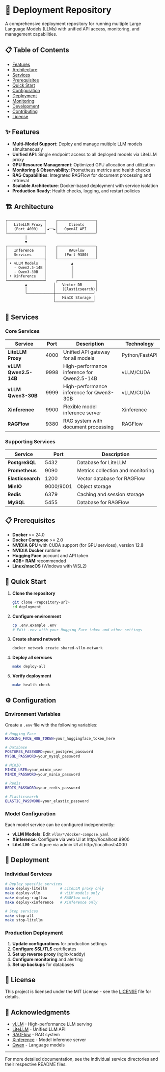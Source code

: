 # 🚀 Deployment Repository

A comprehensive deployment repository for running multiple Large Language Models (LLMs) with unified API access, monitoring, and management capabilities.

## 📋 Table of Contents

- [Features](#-features)
- [Architecture](#-architecture)
- [Services](#-services)
- [Prerequisites](#-prerequisites)
- [Quick Start](#-quick-start)
- [Configuration](#-configuration)
- [Deployment](#-deployment)
- [Monitoring](#-monitoring)
- [Development](#-development)
- [Contributing](#-contributing)
- [License](#-license)

## ✨ Features

- **Multi-Model Support**: Deploy and manage multiple LLM models simultaneously
- **Unified API**: Single endpoint access to all deployed models via LiteLLM proxy
- **GPU Resource Management**: Optimized GPU allocation and utilization
- **Monitoring & Observability**: Prometheus metrics and health checks
- **RAG Capabilities**: Integrated RAGFlow for document processing and retrieval
- **Scalable Architecture**: Docker-based deployment with service isolation
- **Production Ready**: Health checks, logging, and restart policies

## 🏗️ Architecture

```
┌─────────────────┐    ┌─────────────────┐
│   LiteLLM Proxy │    │     Clients     │
│   (Port 4000)   │◄──►│   OpenAI API    │
└─────────────────┘    └─────────────────┘
         │
         ▼
┌─────────────────┐    ┌─────────────────┐
│   Inference     │    │     RAGFlow     │
│   Services      │    │   (Port 9380)   │
├─────────────────┤    └─────────────────┘
│ • vLLM Models   │           ▲
│   - Qwen2.5-14B │           │
│   - Qwen3-30B   │           │
│ • Xinference    │           │
└─────────────────┘    ┌─────────────────┐
         ▲            │   Vector DB      │
         │            │   (Elasticsearch)│
         └────────────┼─────────────────┘
                      │   MinIO Storage │
                      └─────────────────┘
```

## 🔧 Services

### Core Services

| Service | Port | Description | Technology |
|---------|------|-------------|------------|
| **LiteLLM Proxy** | 4000 | Unified API gateway for all models | Python/FastAPI |
| **vLLM Qwen2.5-14B** | 9998 | High-performance inference for Qwen2.5-14B | vLLM/CUDA |
| **vLLM Qwen3-30B** | 9999 | High-performance inference for Qwen3-30B | vLLM/CUDA |
| **Xinference** | 9900 | Flexible model inference server | Xinference |
| **RAGFlow** | 9380 | RAG system with document processing | RAGFlow |

### Supporting Services

| Service | Port | Description |
|---------|------|-------------|
| **PostgreSQL** | 5432 | Database for LiteLLM |
| **Prometheus** | 9090 | Metrics collection and monitoring |
| **Elasticsearch** | 1200 | Vector database for RAGFlow |
| **MinIO** | 9000/9001 | Object storage |
| **Redis** | 6379 | Caching and session storage |
| **MySQL** | 5455 | Database for RAGFlow |

## 📋 Prerequisites

- **Docker** >= 24.0
- **Docker Compose** >= 2.0
- **NVIDIA GPU** with CUDA support (for GPU services), version 12.8
- **NVIDIA Docker** runtime
- **Hugging Face** account and API token
- **4GB+ RAM** recommended
- **Linux/macOS** (Windows with WSL2)

## 🚀 Quick Start

1. **Clone the repository**
   ```bash
   git clone <repository-url>
   cd deployment
   ```

2. **Configure environment**
   ```bash
   cp .env.example .env
   # Edit .env with your Hugging Face token and other settings
   ```

3. **Create shared network**
   ```bash
   docker network create shared-vllm-network
   ```

4. **Deploy all services**
   ```bash
   make deploy-all
   ```

5. **Verify deployment**
   ```bash
   make health-check
   ```

## ⚙️ Configuration

### Environment Variables

Create a `.env` file with the following variables:

```bash
# Hugging Face
HUGGING_FACE_HUB_TOKEN=your_huggingface_token_here

# Database
POSTGRES_PASSWORD=your_postgres_password
MYSQL_PASSWORD=your_mysql_password

# MinIO
MINIO_USER=your_minio_user
MINIO_PASSWORD=your_minio_password

# Redis
REDIS_PASSWORD=your_redis_password

# Elasticsearch
ELASTIC_PASSWORD=your_elastic_password
```

### Model Configuration

Each model service can be configured independently:

- **vLLM Models**: Edit `vllm/*/docker-compose.yaml`
- **Xinference**: Configure via web UI at http://localhost:9900
- **LiteLLM**: Configure via admin UI at http://localhost:4000

## 🐳 Deployment

### Individual Services

```bash
# Deploy specific services
make deploy-litellm      # LiteLLM proxy only
make deploy-vllm         # vLLM models only
make deploy-ragflow      # RAGFlow only
make deploy-xinference   # Xinference only

# Stop services
make stop-all
make stop-litellm
```

### Production Deployment

1. **Update configurations** for production settings
2. **Configure SSL/TLS** certificates
3. **Set up reverse proxy** (nginx/caddy)
4. **Configure monitoring** and alerting
5. **Set up backups** for databases

## 📄 License

This project is licensed under the MIT License - see the [LICENSE](LICENSE) file for details.

## 🙏 Acknowledgments

- [vLLM](https://github.com/vllm-project/vllm) - High-performance LLM serving
- [LiteLLM](https://github.com/BerriAI/litellm) - Unified LLM API
- [RAGFlow](https://github.com/infiniflow/ragflow) - RAG system
- [Xinference](https://github.com/xorbitsai/inference) - Model inference server
- [Qwen](https://github.com/QwenLM/Qwen) - Language models

---

For more detailed documentation, see the individual service directories and their respective README files.
